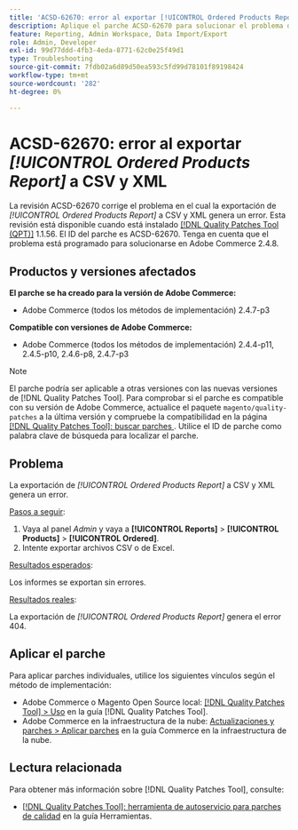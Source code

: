 ```yaml
---
title: 'ACSD-62670: error al exportar [!UICONTROL Ordered Products Report] a CSV y XML'
description: Aplique el parche ACSD-62670 para solucionar el problema de Adobe Commerce en el que la exportación de [!UICONTROL Ordered Products Report] a CSV y XML genera un error.
feature: Reporting, Admin Workspace, Data Import/Export
role: Admin, Developer
exl-id: 99d77ddd-4fb3-4eda-8771-62c0e25f49d1
type: Troubleshooting
source-git-commit: 7fdb02a6d89d50ea593c5fd99d78101f89198424
workflow-type: tm+mt
source-wordcount: '282'
ht-degree: 0%

---
```


# ACSD-62670: error al exportar *[!UICONTROL Ordered Products Report]* a CSV y XML

La revisión ACSD-62670 corrige el problema en el cual la exportación de *[!UICONTROL Ordered Products Report]* a CSV y XML genera un error. Esta revisión está disponible cuando está instalado [[!DNL Quality Patches Tool (QPT)]](https://experienceleague.adobe.com/docs/commerce-operations/tools/quality-patches-tool/usage.html) 1.1.56. El ID del parche es ACSD-62670. Tenga en cuenta que el problema está programado para solucionarse en Adobe Commerce 2.4.8.

## Productos y versiones afectados

**El parche se ha creado para la versión de Adobe Commerce:**

* Adobe Commerce (todos los métodos de implementación) 2.4.7-p3

**Compatible con versiones de Adobe Commerce:**

* Adobe Commerce (todos los métodos de implementación) 2.4.4-p11, 2.4.5-p10, 2.4.6-p8, 2.4.7-p3

>[!NOTE]
>
>El parche podría ser aplicable a otras versiones con las nuevas versiones de [!DNL Quality Patches Tool]. Para comprobar si el parche es compatible con su versión de Adobe Commerce, actualice el paquete `magento/quality-patches` a la última versión y compruebe la compatibilidad en la página [[!DNL Quality Patches Tool]: buscar parches ](https://experienceleague.adobe.com/tools/commerce-quality-patches/index.html). Utilice el ID de parche como palabra clave de búsqueda para localizar el parche.

## Problema

La exportación de *[!UICONTROL Ordered Products Report]* a CSV y XML genera un error.

<u>Pasos a seguir</u>:

1. Vaya al panel *Admin* y vaya a **[!UICONTROL Reports]** > **[!UICONTROL Products]** > **[!UICONTROL Ordered]**.
1. Intente exportar archivos CSV o de Excel.

<u>Resultados esperados</u>:

Los informes se exportan sin errores.

<u>Resultados reales</u>:

La exportación de *[!UICONTROL Ordered Products Report]* genera el error 404.

## Aplicar el parche

Para aplicar parches individuales, utilice los siguientes vínculos según el método de implementación:

* Adobe Commerce o Magento Open Source local: [[!DNL Quality Patches Tool] > Uso](/help/tools/quality-patches-tool/usage.md) en la guía [!DNL Quality Patches Tool].
* Adobe Commerce en la infraestructura de la nube: [Actualizaciones y parches > Aplicar parches](https://experienceleague.adobe.com/docs/commerce-cloud-service/user-guide/develop/upgrade/apply-patches.html) en la guía Commerce en la infraestructura de la nube.

## Lectura relacionada

Para obtener más información sobre [!DNL Quality Patches Tool], consulte:

* [[!DNL Quality Patches Tool]: herramienta de autoservicio para parches de calidad](/help/tools/quality-patches-tool/quality-patches-tool-to-self-serve-quality-patches.md) en la guía Herramientas.
